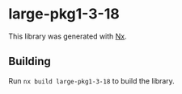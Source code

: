 # large-pkg1-3-18

This library was generated with [Nx](https://nx.dev).

## Building

Run `nx build large-pkg1-3-18` to build the library.
